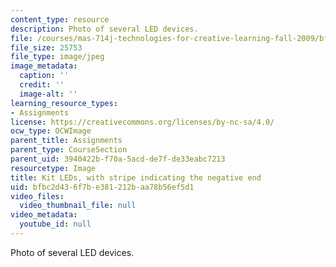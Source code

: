 ```yaml
---
content_type: resource
description: Photo of several LED devices.
file: /courses/mas-714j-technologies-for-creative-learning-fall-2009/bfbc2d436f7be381212baa78b56ef5d1_Image2.jpg
file_size: 25753
file_type: image/jpeg
image_metadata:
  caption: ''
  credit: ''
  image-alt: ''
learning_resource_types:
- Assignments
license: https://creativecommons.org/licenses/by-nc-sa/4.0/
ocw_type: OCWImage
parent_title: Assignments
parent_type: CourseSection
parent_uid: 3940422b-f70a-5acd-de7f-de33eabc7213
resourcetype: Image
title: Kit LEDs, with stripe indicating the negative end
uid: bfbc2d43-6f7b-e381-212b-aa78b56ef5d1
video_files:
  video_thumbnail_file: null
video_metadata:
  youtube_id: null
---
```

Photo of several LED devices.